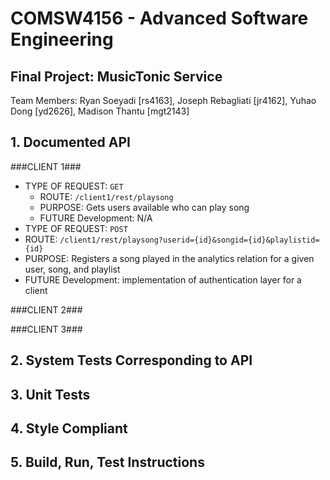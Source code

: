 # COMSW4156 - Advanced Software Engineering

## Final Project: MusicTonic Service

Team Members: Ryan Soeyadi [rs4163],
Joseph Rebagliati [jr4162], Yuhao Dong [yd2626], Madison Thantu [mgt2143]

## 1. Documented API

###CLIENT 1###
- TYPE OF REQUEST: `GET` 
  - ROUTE: `/client1/rest/playsong` 
  - PURPOSE: Gets users available who can play song
  - FUTURE Development: N/A
- TYPE OF REQUEST: `POST` 
-   ROUTE: `/client1/rest/playsong?userid={id}&songid={id}&playlistid={id}` 
-   PURPOSE: Registers a song played in the analytics relation for a given user, song, and playlist 
-   FUTURE Development: implementation of authentication layer for a client

###CLIENT 2###

###CLIENT 3###

## 2. System Tests Corresponding to API

## 3. Unit Tests

## 4. Style Compliant

## 5. Build, Run, Test Instructions
